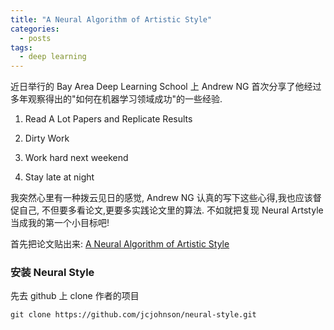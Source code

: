 ```yaml
---
title: "A Neural Algorithm of Artistic Style"
categories:
  - posts
tags:
  - deep learning
---
```


近日举行的 Bay Area Deep Learning School 上 Andrew NG 首次分享了他经过多年观察得出的"如何在机器学习领域成功"的一些经验.

1. Read A Lot Papers and Replicate Results

2. Dirty Work

3. Work hard next weekend

4. Stay late at night

我突然心里有一种拨云见日的感觉, Andrew NG 认真的写下这些心得,我也应该督促自己, 不但要多看论文,更要多实践论文里的算法.
不如就把复现 Neural Artstyle 当成我的第一个小目标吧!

首先把论文贴出来:
[A Neural Algorithm of Artistic Style](https://arxiv.org/abs/1508.06576)

### 安装 Neural Style
先去 github 上 clone 作者的项目

`git clone https://github.com/jcjohnson/neural-style.git`

